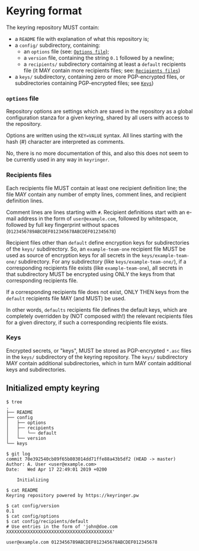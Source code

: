 # Keyring format

The keyring repository MUST contain:
 - a `README` file with explanation of what this repository is;
 - a `config/` subdirectory, containing:
   - an `options` file (see: [`Options file`](#options-file));
   - a `version` file, containing the string `0.1` followed by a newline;
   - a `recipients/` subdirectory containing at least a `default` recipients file (it MAY contain more recipients files; see: [`Recipients files`](#recipients-files))
 - a `keys/` subdirectory, containing zero or more PGP-encrypted files, or subdirectories containing PGP-encrypted files; see [`Keys`](#keys))

### `options` file

Repository options are settings which are saved in the repository as a global configuration stanza for a given keyring, shared by all users with access to the repository.

Options are written using the `KEY=VALUE` syntax. All lines starting with the hash (#) character are interpreted as comments.

No, there is no more documentation of this, and also this does not seem to be currently used in any way in `keyringer`.

### Recipients files

Each recipients file MUST contain at least one recipient definition line; the file MAY contain any number of empty lines, comment lines, and recipient definition lines.

Comment lines are lines starting with `#`.
Recipient definitions start with an e-mail address in the form of `user@example.com`, followed by whitespace, followed by full key fingerprint without spaces (`0123456789ABCDEF012345678ABCDEF012345678`)

Recipient files other than `default` define encryption keys for subdirectories of the `keys/` subdirectory. So, an `example-team-one` recipient file MUST be used as source of encryption keys for all secrets in the `keys/example-team-one/` subdirectory. For any subdirectory (like `keys/example-team-one/`), if a corresponding recipients file exists (like `example-team-one`), all secrets in that subdirectory MUST be encrypted using ONLY the keys from that corresponding recipients file.

If a corresponding recipients file does not exist, ONLY THEN keys from the `default` recipients file MAY (and MUST) be used.

In other words, `defaults` recipients file defines the default keys, which are completely overridden by (NOT composed with!) the relevant recipients files for a given directory, if such a corresponding recipients file exists.

### Keys

Encrypted secrets, or "keys", MUST be stored as PGP-encrypted `*.asc` files in the `keys/` subdirectory of the keyring repository. The `keys/` subdirectory MAY contain additional subdirectories, which in turn MAY contain additional keys and subdirectories.

## Initialized empty keyring

```
$ tree
.
├── README
├── config
│   ├── options
│   ├── recipients
│   │   └── default
│   └── version
└── keys

$ git log
commit 70e392540cb89f65b803014dd71ffe88a43b5df2 (HEAD -> master)
Author: A. User <user@example.com>
Date:   Wed Apr 17 22:49:01 2019 +0200

    Initializing

$ cat README 
Keyring repository powered by https://keyringer.pw

$ cat config/version 
0.1
$ cat config/options
$ cat config/recipients/default 
# Use entries in the form of 'john@doe.com XXXXXXXXXXXXXXXXXXXXXXXXXXXXXXXXXXXXXXXX'

user@example.com 0123456789ABCDEF012345678ABCDEF012345678
```

